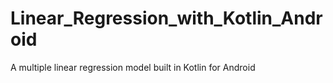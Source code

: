 # Linear_Regression_with_Kotlin_Android
A multiple linear regression model built in Kotlin for Android
